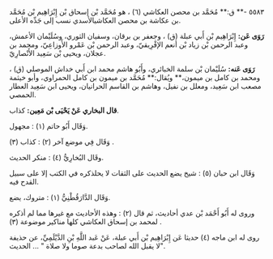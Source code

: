 ٥٥٨٣ -** ق:** مُحَمَّد بن محصن العكاشي (٦) ، هو مُحَمَّد بْن إسحاق بْن إِبْرَاهِيم بْن مُحَمَّد بن عكاشة بن محصن العكاشيالأسدي نسب إلى جَدِّه الأعلى.

**رَوَى عَن:** إِبْرَاهِيم بْن أَبي عبلة (ق) ، وجعفر بن برقان، وسفيان الثوري، وسُلَيْمان الأعمش، وعبد الرحمن بْن زياد بْن أنعم الإفْرِيقيّ، وعبد الرحمن بْن عَمْرو الأَوزاعِيّ، ومحمد بن عجلان، ويحيى بْن سَعِيد الأَنْصارِيّ.

**رَوَى عَنه:** سُلَيْمان بْن سلمة الخبائري، وأَبُو هاشم محمد ابن أَبي خداش الموصلي (ق) ، ومحمد بن كامل بن ميمون،** ويُقال:** مُحَمَّد بن ميمون بن كامل الحمراوي، وأبو خيثمة مصعب ابن سَعِيد، ومعلل بن نفيل، وهاشم بن القاسم الحرانيان، ويحيى ابن سَعِيد العطار الحمصي.

**قال البخاري عَنْ يَحْيَى بْن مَعِين:** كذاب.

وَقَال أَبُو حاتم (١) : مجهول.

وَقَال فِي موضع آخر (٢) : كذاب (٣) .

وقَال البُخارِيُّ (٤) : منكر الحديث.

وَقَال ابن حبان (٥) : شيخ يضع الحديث على الثقات لا يحلذكره في الكتب إلا على سبيل القدح فيه.

وَقَال الدَّارَقُطْنِيُّ (١) : متروك، يضع.

وروى له أَبُو أَحْمَد بْن عدي أحاديث، ثم قال (٢) : وهذه الأحاديث مع غيرها مما لم أذكره لمحمد بن إسحاق العكاشي كلها مناكير موضوعة (٣) .

روى له ابن ماجه (٤) حديثا عَن إِبْرَاهِيم بْن أَبي عبلة، عَنْ عَبد اللَّهِ بْنِ الدَّيْلَمِيِّ، عن حذيفة "لا يقبل الله لصاحب بدعة صوما ولا صلاة " ... الحديث.